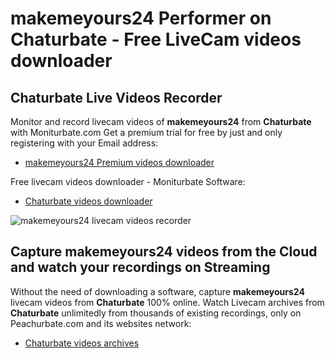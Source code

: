 # makemeyours24 Performer on Chaturbate - Free LiveCam videos downloader

## Chaturbate Live Videos Recorder

Monitor and record livecam videos of **makemeyours24** from **Chaturbate** with Moniturbate.com
Get a premium trial for free by just and only registering with your Email address:
* [makemeyours24 Premium videos downloader](https://moniturbate.com/request-demo-licence-key.html)

Free livecam videos downloader - Moniturbate Software:
* [Chaturbate videos downloader](https://moniturbate.com/moniturbate-download-software.html)

![makemeyours24 livecam videos recorder](https://peachurnet.com/templates/moniturbate-software.png)


## Capture makemeyours24 videos from the Cloud and watch your recordings on Streaming

Without the need of downloading a software, capture **makemeyours24** livecam videos from **Chaturbate** 100% online.
Watch Livecam archives from **Chaturbate** unlimitedly from thousands of existing recordings, only on Peachurbate.com and its websites network:
* [Chaturbate videos archives](https://peachurnet.com/)
